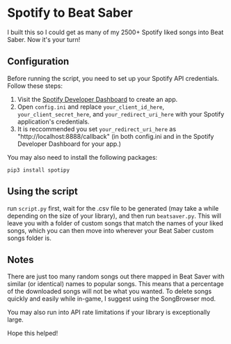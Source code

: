 # Spotify to Beat Saber

I built this so I could get as many of my 2500+ Spotify liked songs into Beat Saber. Now it's your turn!

## Configuration

Before running the script, you need to set up your Spotify API credentials. Follow these steps:

1. Visit the [Spotify Developer Dashboard](https://developer.spotify.com/dashboard/) to create an app.
2. Open `config.ini` and replace `your_client_id_here`, `your_client_secret_here`, and `your_redirect_uri_here` with your Spotify application's credentials.
3. It is reccommended you set `your_redirect_uri_here` as "http://localhost:8888/callback" (in both config.ini and in the Spotify Developer Dashboard for your app.)

You may also need to install the following packages:

`pip3 install spotipy`

## Using the script

run `script.py` first, wait for the .csv file to be generated (may take a while depending on the size of your library), and then run `beatsaver.py`. This will leave you with a folder of custom songs that match the names of your liked songs, which you can then move into wherever your Beat Saber custom songs folder is.

## Notes

There are just too many random songs out there mapped in Beat Saver with similar (or identical) names to popular songs. This means that a percentage of the downloaded songs will not be what you wanted. To delete songs quickly and easily while in-game, I suggest using the SongBrowser mod.

You may also run into API rate limitations if your library is exceptionally large.

Hope this helped!